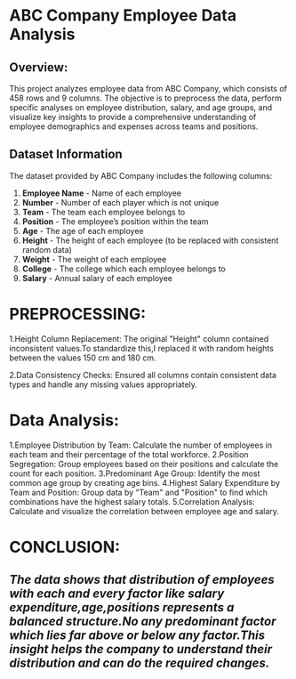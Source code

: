 # ABC Company Employee Data Analysis

## Overview:
This project analyzes employee data from ABC Company, which consists of 458 rows and 9 columns. The objective is to preprocess the data, perform specific analyses on employee distribution, salary, and age groups, and visualize key insights to provide a comprehensive understanding of employee demographics and expenses across teams and positions.

## Dataset Information
The dataset provided by ABC Company includes the following columns:
1. **Employee Name** - Name of each employee
2. **Number** - Number of each player which is not unique
3. **Team** - The team each employee belongs to
4. **Position** - The employee’s position within the team
5. **Age** - The age of each employee
6. **Height** - The height of each employee (to be replaced with consistent random data)
7. **Weight** - The weight of each employee
8. **College** - The college which each employee belongs to
9. **Salary** - Annual salary of each employee

# PREPROCESSING:
1.Height Column Replacement: The original "Height" column contained inconsistent values.To standardize this,I replaced it with random heights between the values 150 cm and 180 cm.

2.Data Consistency Checks: Ensured all columns contain consistent data types and handle any missing values appropriately.

# Data Analysis:
1.Employee Distribution by Team: Calculate the number of employees in each team and their percentage of the total workforce.
2.Position Segregation: Group employees based on their positions and calculate the count for each position.
3.Predominant Age Group: Identify the most common age group by creating age bins.
4.Highest Salary Expenditure by Team and Position: Group data by "Team" and "Position" to find which combinations have the highest salary totals.
5.Correlation Analysis: Calculate and visualize the correlation between employee age and salary.

# CONCLUSION:

## *The data shows that distribution of employees with each and every factor like salary expenditure,age,positions represents a balanced structure.No any predominant factor which lies far above or below any factor.This insight helps the company to understand their distribution and can do the required changes.*
